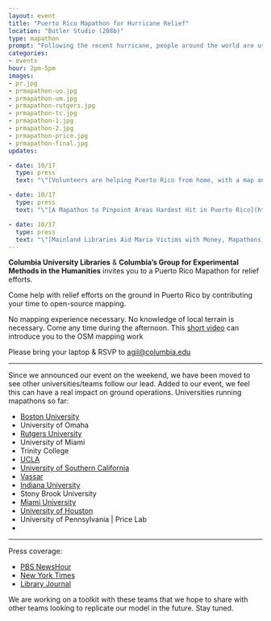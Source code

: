 ```yaml
---
layout: event
title: "Puerto Rico Mapathon for Hurricane Relief"
location: "Butler Studio (208b)"
type: mapathon
prompt: "Following the recent hurricane, people around the world are using the [OpenStreetMap](http://tasks.hotosm.org) platform to give their time to hurricane relief efforts. The Red Cross in Puerto Rico has requested two tasks we can help with for their relief efforts. During the mapathon, we will teach people how to help with these efforts through mapping, and we will map together."
categories:
- events
hour: 2pm-5pm
images:
- pr.jpg
- prmapathon-uo.jpg
- prmapathon-um.jpg
- prmapathon-rutgers.jpg
- prmapathon-tc.jpg
- prmapathon-1.jpg
- prmapathon-2.jpg
- prmapathon-price.jpg
- prmapathon-final.jpg
updates:

- date: 10/17
  type: press
  text: "\"[Volunteers are helping Puerto Rico from home, with a map anyone can edit](http://www.pbs.org/newshour/rundown/volunteers-helping-puerto-rico-home-map-anyone-can-edit/),\" *PBS NewsHour*."

- date: 10/17
  type: press
  text: "\"[A Mapathon to Pinpoint Areas Hardest Hit in Puerto Rico](https://www.nytimes.com/2017/10/02/nyregion/maps-puerto-rico-hurricane-maria.html),\" *New York Times*."

- date: 10/17
  type: press
  text: "\"[Mainland Libraries Aid Maria Victims with Money, Mapathons](http://lj.libraryjournal.com/2017/10/academic-libraries/mainland-libraries-aid-maria-victims-money-mapathons/),\" *Library Journal*."
---
```


**Columbia University Libraries** & **Columbia’s Group for Experimental Methods in the Humanities** invites you to a Puerto Rico Mapathon for relief efforts.

Come help with relief efforts on the ground in Puerto Rico by contributing your time to open-source mapping.

No mapping experience necessary. No knowledge of local terrain is necessary.
Come any time during the afternoon. This [short video](https://mapgive.state.gov/learn-to-map/) can introduce you to the OSM mapping work

Please bring your laptop & RSVP to agil@columbia.edu

---

Since we announced our event on the weekend, we have been moved to see other universities/teams follow our lead. Added to our event, we feel this can have a real impact on ground operations. Universities running mapathons so far:

- [Boston University](http://www.bu.edu/disc/2017/09/26/disaster-relief-mapathon/)
- University of Omaha
- [Rutgers University](https://www.njtvonline.org/news/video/rutgers-map-thon-aids-relief-efforts-puerto-rico/)
- University of Miami
- Trinity College
- [UCLA](https://drive.google.com/file/d/0BxkhtDgbwP_XWXBUeVRGekI1RVE/view)
- [University of Southern California](https://libraries.usc.edu/events/map-thon-puerto-rico)
- [Vassar](http://pages.vassar.edu/library/2017/10/map-a-thon-for-puerto-rico-hurricane-relief/)
- [Indiana University](https://libraries.indiana.edu/emergency-humanitarian-mapping-workshop)
- Stony Brook University
- [Miami University](https://www.flickr.com/photos/darcusb/sets/72157688965495486/with/37414419341/)
- [University of Houston](https://www.facebook.com/events/682654438600333)
- University of Pennsylvania | Price Lab
- 

---

Press coverage:
- [PBS NewsHour](http://www.pbs.org/newshour/rundown/volunteers-helping-puerto-rico-home-map-anyone-can-edit/)
- [New York Times](https://www.nytimes.com/2017/10/02/nyregion/maps-puerto-rico-hurricane-maria.html)
- [Library Journal](http://lj.libraryjournal.com/2017/10/academic-libraries/mainland-libraries-aid-maria-victims-money-mapathons/)

We are working on a toolkit with these teams that we hope to share with other teams looking to replicate our model in the future. Stay tuned. 
